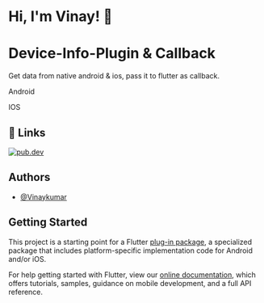 
# Hi, I'm Vinay! 👋


# Device-Info-Plugin & Callback

Get data from native android & ios, pass it to flutter as callback.

Android

IOS

## 🔗 Links
[![pub.dev](https://img.shields.io/badge/pubs.dev-0.0.1-%232BB6F6)](https://pub.dev/packages/flutter_toast_message)


## Authors

- [@Vinaykumar](https://github.com/vinaykumar2197)


## Getting Started

This project is a starting point for a Flutter
[plug-in package](https://flutter.dev/developing-packages/),
a specialized package that includes platform-specific implementation code for
Android and/or iOS.

For help getting started with Flutter, view our
[online documentation](https://flutter.dev/docs), which offers tutorials,
samples, guidance on mobile development, and a full API reference.

